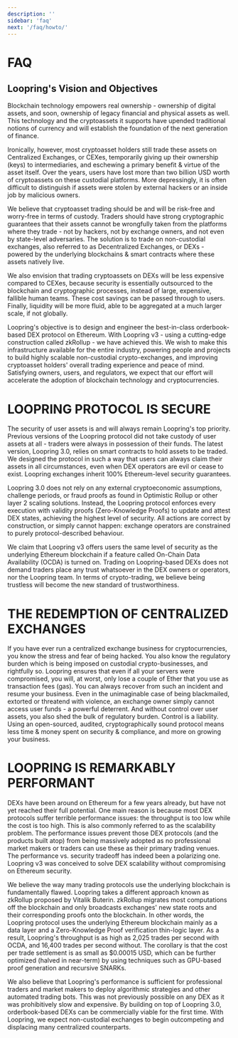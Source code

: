 ```yaml
---
description: ''
sidebar: 'faq'
next: '/faq/howto/'
---
```


# FAQ

## Loopring's Vision and Objectives

Blockchain technology empowers real ownership - ownership of digital assets, and soon, ownership of legacy financial and physical assets as well. This technology and the cryptoassets it supports have upended traditional notions of currency and will establish the foundation of the next generation of finance.

Ironically, however, most cryptoasset holders still trade these assets on Centralized Exchanges, or CEXes, temporarily giving up their ownership (keys) to intermediaries, and eschewing a primary benefit & virtue of the asset itself. Over the years, users have lost more than two billion USD worth of cryptoassets on these custodial platforms. More depressingly, it is often difficult to distinguish if assets were stolen by external hackers or an inside job by malicious owners.

We believe that cryptoasset trading should be and will be risk-free and worry-free in terms of custody. Traders should have strong cryptographic guarantees that their assets cannot be wrongfully taken from the platforms where they trade - not by hackers, not by exchange owners, and not even by state-level adversaries. The solution is to trade on non-custodial exchanges, also referred to as Decentralized Exchanges, or DEXs - powered by the underlying blockchains & smart contracts where these assets natively live.

We also envision that trading cryptoassets on DEXs will be less expensive compared to CEXes, because security is essentially outsourced to the blockchain and cryptographic processes, instead of large, expensive, fallible human teams. These cost savings can be passed through to users. Finally, liquidity will be more fluid, able to be aggregated at a much larger scale, if not globally.

Loopring's objective is to design and engineer the best-in-class orderbook-based DEX protocol on Ethereum. With Loopring v3 - using a cutting-edge construction called zkRollup - we have achieved this. We wish to make this infrastructure available for the entire industry, powering people and projects to build highly scalable non-custodial crypto-exchanges, and improving cryptoasset holders' overall trading experience and peace of mind. Satisfying owners, users, and regulators, we expect that our effort will accelerate the adoption of blockchain technology and cryptocurrencies.

# LOOPRING PROTOCOL IS SECURE

The security of user assets is and will always remain Loopring's top priority. Previous versions of the Loopring protocol did not take custody of user assets at all - traders were always in possession of their funds. The latest version, Loopring 3.0, relies on smart contracts to hold assets to be traded. We designed the protocol in such a way that users can always claim their assets in all circumstances, even when DEX operators are evil or cease to exist. Loopring exchanges inherit 100% Ethereum-level security guarantees.

Loopring 3.0 does not rely on any external cryptoeconomic assumptions, challenge periods, or fraud proofs as found in Optimistic Rollup or other layer 2 scaling solutions. Instead, the Loopring protocol enforces every execution with validity proofs (Zero-Knowledge Proofs) to update and attest DEX states, achieving the highest level of security. All actions are correct by construction, or simply cannot happen: exchange operators are constrained to purely protocol-described behaviour.

We claim that Loopring v3 offers users the same level of security as the underlying Ethereum blockchain if a feature called On-Chain Data Availability (OCDA) is turned on. Trading on Loopring-based DEXs does not demand traders place any trust whatsoever in the DEX owners or operators, nor the Loopring team. In terms of crypto-trading, we believe being trustless will become the new standard of trustworthiness.

# THE REDEMPTION OF CENTRALIZED EXCHANGES

If you have ever run a centralized exchange business for cryptocurrencies, you know the stress and fear of being hacked. You also know the regulatory burden which is being imposed on custodial crypto-businesses, and rightfully so. Loopring ensures that even if all your servers were compromised, you will, at worst, only lose a couple of Ether that you use as transaction fees (gas). You can always recover from such an incident and resume your business. Even in the unimaginable case of being blackmailed, extorted or threatend with violence, an exchange owner simply cannot access user funds - a powerful deterrent. And without control over user assets, you also shed the bulk of regulatory burden. Control is a liability. Using an open-sourced, audited, cryptographically sound protocol means less time & money spent on security & compliance, and more on growing your business.

# LOOPRING IS REMARKABLY PERFORMANT

DEXs have been around on Ethereum for a few years already, but have not yet reached their full potential. One main reason is because most DEX protocols suffer terrible performance issues: the throughput is too low while the cost is too high. This is also commonly referred to as the scalability problem. The performance issues prevent those DEX protocols (and the products built atop) from being massively adopted as no professional market makers or traders can use these as their primary trading venues. The performance vs. security tradeoff has indeed been a polarizing one. Loopring v3 was conceived to solve DEX scalability without compromising on Ethereum security.

We believe the way many trading protocols use the underlying blockchain is fundamentally flawed. Loopring takes a different approach known as zkRollup proposed by Vitalik Buterin. zkRollup migrates most computations off the blockchain and only broadcasts exchanges' new state roots and their corresponding proofs onto the blockchain. In other words, the Loopring protocol uses the underlying Ethereum blockchain mainly as a data layer and a Zero-Knowledge Proof verification thin-logic layer. As a result, Loopring's throughput is as high as 2,025 trades per second with OCDA, and 16,400 trades per second without. The corollary is that the cost per trade settlement is as small as $0.00015 USD, which can be further optimized (halved in near-term) by using techniques such as GPU-based proof generation and recursive SNARKs.

We also believe that Loopring's performance is sufficient for professional traders and market makers to deploy algorithmic strategies and other automated trading bots. This was not previously possible on any DEX as it was prohibitively slow and expensive. By building on top of Loopring 3.0, orderbook-based DEXs can be commercially viable for the first time. With Loopring, we expect non-custodial exchanges to begin outcompeting and displacing many centralized counterparts.
